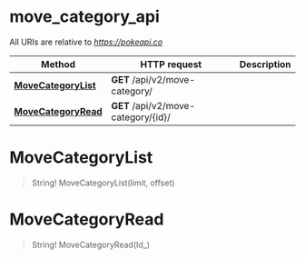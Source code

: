 # move_category_api

All URIs are relative to *https://pokeapi.co*

Method | HTTP request | Description
------------- | ------------- | -------------
[**MoveCategoryList**](move_category_api.md#MoveCategoryList) | **GET** /api/v2/move-category/ | 
[**MoveCategoryRead**](move_category_api.md#MoveCategoryRead) | **GET** /api/v2/move-category/{id}/ | 


<a name="MoveCategoryList"></a>
# **MoveCategoryList**
> String! MoveCategoryList(limit, offset)


<a name="MoveCategoryRead"></a>
# **MoveCategoryRead**
> String! MoveCategoryRead(Id_)


